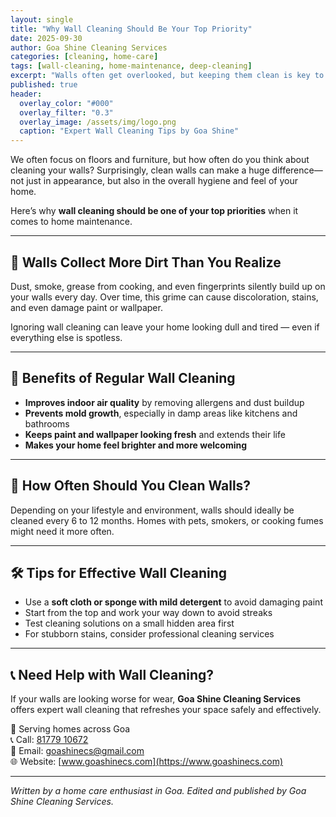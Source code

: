 ```yaml
---
layout: single
title: "Why Wall Cleaning Should Be Your Top Priority"
date: 2025-09-30
author: Goa Shine Cleaning Services
categories: [cleaning, home-care]
tags: [wall-cleaning, home-maintenance, deep-cleaning]
excerpt: "Walls often get overlooked, but keeping them clean is key to a fresh, healthy home. Here's why wall cleaning deserves your attention."
published: true
header:
  overlay_color: "#000"
  overlay_filter: "0.3"
  overlay_image: /assets/img/logo.png
  caption: "Expert Wall Cleaning Tips by Goa Shine"
---
```


We often focus on floors and furniture, but how often do you think about cleaning your walls? Surprisingly, clean walls can make a huge difference—not just in appearance, but also in the overall hygiene and feel of your home.

Here’s why **wall cleaning should be one of your top priorities** when it comes to home maintenance.

---

## 🧽 Walls Collect More Dirt Than You Realize

Dust, smoke, grease from cooking, and even fingerprints silently build up on your walls every day. Over time, this grime can cause discoloration, stains, and even damage paint or wallpaper.

Ignoring wall cleaning can leave your home looking dull and tired — even if everything else is spotless.

---

## 🌟 Benefits of Regular Wall Cleaning

- **Improves indoor air quality** by removing allergens and dust buildup  
- **Prevents mold growth**, especially in damp areas like kitchens and bathrooms  
- **Keeps paint and wallpaper looking fresh** and extends their life  
- **Makes your home feel brighter and more welcoming**

---

## 🧼 How Often Should You Clean Walls?

Depending on your lifestyle and environment, walls should ideally be cleaned every 6 to 12 months. Homes with pets, smokers, or cooking fumes might need it more often.

---

## 🛠️ Tips for Effective Wall Cleaning

- Use a **soft cloth or sponge with mild detergent** to avoid damaging paint  
- Start from the top and work your way down to avoid streaks  
- Test cleaning solutions on a small hidden area first  
- For stubborn stains, consider professional cleaning services

---

## 📞 Need Help with Wall Cleaning?

If your walls are looking worse for wear, **Goa Shine Cleaning Services** offers expert wall cleaning that refreshes your space safely and effectively.

📍 Serving homes across Goa  
📞 Call: [81779 10672](tel:+918177910672)  
📧 Email: [goashinecs@gmail.com](mailto:goashinecs@gmail.com)  
🌐 Website: [www.goashinecs.com](https://www.goashinecs.com)  

---

*Written by a home care enthusiast in Goa. Edited and published by Goa Shine Cleaning Services.*
